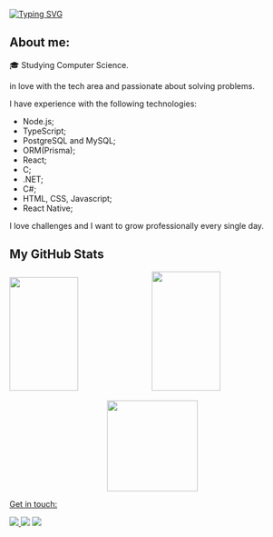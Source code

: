  [![Typing SVG](https://readme-typing-svg.demolab.com/?lines=Hi👋🏻,+my+name+is+Matheus!;Be+welcome💗&color=7aa2f7)](https://git.io/typing-svg)

  ## About me: 
   🎓 Studying Computer Science.
  
  in love with the tech area and passionate about solving problems.

   I have experience with the following technologies:
  - Node.js;
  - TypeScript;
  - PostgreSQL and MySQL;
  - ORM(Prisma);
  - React;
  - C;
  - .NET;
  - C#;
  - HTML, CSS, Javascript;
  - React Native;

   I love challenges and I want to grow professionally every single day.

   <section width="100%">
   <h1>My GitHub Stats </h1>
  
  <img 
      width="49%" 
      height="200px"
      src="https://github-readme-stats.vercel.app/api?username=Matheusmslopes&show_icons=true&locale=en&count_private=true&hide_rank=true&theme=tokyonight"/>
  <img 
      width="49%"
      height="210px"
      src="https://github-readme-streak-stats.herokuapp.com/?user=Matheusmslopes&locale=en&theme=tokyonight&hide_border=false"/>
<section >
  
 <div align="center"> 
   <a href="https://github.com/Matheusmslopes"> 
   <img height="160em" src="https://github-readme-stats.vercel.app/api/top-langs/?username=Matheusmslopes&layout=compact&langs_count=7&theme=tokyonight"/> 
 </div> 

   Get in touch:
   <div> 
     <a href="https://www.instagram.com/matheusmuruc1/"> <img src="https://img.shields.io/badge/-Instagram-%23E4405F?style=for-the-badge&logo=instagram&logoColor=white"</a>
     <a href="https://www.linkedin.com/in/matheus-muruci-32a645232/" target="_blank"><img src="https://img.shields.io/badge/-LinkedIn-%230077B5?style=for-the-badge&logo=linkedin&logoColor=white" target="_blank"></a>
      <a href = "mailto:matheusmuruci@outlook.com"><img src="https://img.shields.io/badge/-Gmail-%23333?style=for-the-badge&logo=gmail&logoColor=white" target="_blank"></a>
   </div>
   
  ##
  


   

  

